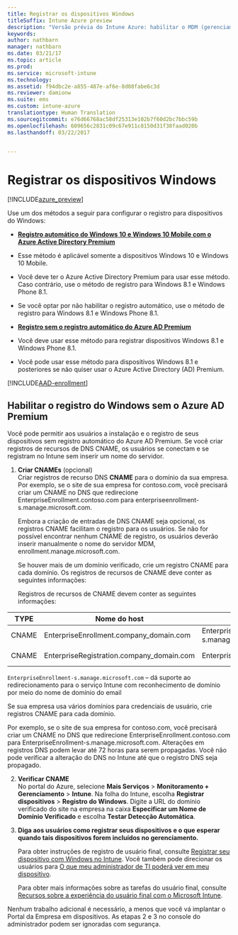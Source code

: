 ```yaml
---
title: Registrar os dispositivos Windows
titleSuffix: Intune Azure preview
description: "Versão prévia do Intune Azure: habilitar o MDM (gerenciamento de dispositivo móvel) do Intune para dispositivos do Windows."
keywords: 
author: nathbarn
manager: nathbarn
ms.date: 03/21/17
ms.topic: article
ms.prod: 
ms.service: microsoft-intune
ms.technology: 
ms.assetid: f94dbc2e-a855-487e-af6e-8d08fabe6c3d
ms.reviewer: damionw
ms.suite: ems
ms.custom: intune-azure
translationtype: Human Translation
ms.sourcegitcommit: e76d66768ac58df25313e102b7f60d2bc7bbc59b
ms.openlocfilehash: 609656c2831c09c67e911c8150d31f38faad020b
ms.lasthandoff: 03/22/2017


---
```


# <a name="enroll-windows-devices"></a>Registrar os dispositivos Windows

[!INCLUDE[azure_preview](../includes/azure_preview.md)]

Use um dos métodos a seguir para configurar o registro para dispositivos do Windows:

- [**Registro automático do Windows 10 e Windows 10 Mobile com o Azure Active Directory Premium**](#set-up-windows-10-and-windows-10-mobile-automatic-enrollment-with-azure-active-directory-premium)
 -  Esse método é aplicável somente a dispositivos Windows 10 e Windows 10 Mobile.
 -  Você deve ter o Azure Active Directory Premium para usar esse método. Caso contrário, use o método de registro para Windows 8.1 e Windows Phone 8.1.
 -  Se você optar por não habilitar o registro automático, use o método de registro para Windows 8.1 e Windows Phone 8.1.

- [**Registro sem o registro automático do Azure AD Premium**](#enable-windows-enrollment-without-azure-ad-premium)
 - Você deve usar esse método para registrar dispositivos Windows 8.1 e Windows Phone 8.1.
 - Você pode usar esse método para dispositivos Windows 8.1 e posteriores se não quiser usar o Azure Active Directory (AD) Premium.

[!INCLUDE[AAD-enrollment](../includes/win10-automatic-enrollment-aad.md)]

## <a name="enable-windows-enrollment-without-azure-ad-premium"></a>Habilitar o registro do Windows sem o Azure AD Premium

Você pode permitir aos usuários a instalação e o registro de seus dispositivos sem registro automático do Azure AD Premium. Se você criar registros de recursos de DNS CNAME, os usuários se conectam e se registram no Intune sem inserir um nome do servidor.

1. **Criar CNAMEs** (opcional)<br>
 Criar registros de recurso DNS **CNAME** para o domínio da sua empresa. Por exemplo, se o site de sua empresa for contoso.com, você precisará criar um CNAME no DNS que redirecione EnterpriseEnrollment.contoso.com para enterpriseenrollment-s.manage.microsoft.com.

    Embora a criação de entradas de DNS CNAME seja opcional, os registros CNAME facilitam o registro para os usuários. Se não for possível encontrar nenhum CNAME de registro, os usuários deverão inserir manualmente o nome do servidor MDM, enrollment.manage.microsoft.com.

    Se houver mais de um domínio verificado, crie um registro CNAME para cada domínio. Os registros de recursos de CNAME deve conter as seguintes informações:

    Registros de recursos de CNAME devem conter as seguintes informações:

  |TYPE|Nome do host|Aponta para|TTL|
  |--------|-------------|-------------|-------|
  |CNAME|EnterpriseEnrollment.company_domain.com|EnterpriseEnrollment-s.manage.microsoft.com |1 hora|
  |CNAME|EnterpriseRegistration.company_domain.com|EnterpriseRegistration.windows.net|1 hora|

  `EnterpriseEnrollment-s.manage.microsoft.com` – dá suporte ao redirecionamento para o serviço Intune com reconhecimento de domínio por meio do nome de domínio do email

  Se sua empresa usa vários domínios para credenciais de usuário, crie registros CNAME para cada domínio.

  Por exemplo, se o site de sua empresa for contoso.com, você precisará criar um CNAME no DNS que redirecione EnterpriseEnrollment.contoso.com para EnterpriseEnrollment-s.manage.microsoft.com. Alterações em registros DNS podem levar até 72 horas para serem propagadas. Você não pode verificar a alteração do DNS no Intune até que o registro DNS seja propagado.

2.  **Verificar CNAME**<br>No portal do Azure, selecione **Mais Serviços** > **Monitoramento + Gerenciamento** > **Intune**. Na folha do Intune, escolha **Registrar dispositivos** > **Registro do Windows**. Digite a URL do domínio verificado do site na empresa na caixa **Especificar um Nome de Domínio Verificado** e escolha **Testar Detecção Automática**.

3.  **Diga aos usuários como registrar seus dispositivos e o que esperar quando tais dispositivos forem incluídos no gerenciamento.**

    Para obter instruções de registro de usuário final, consulte [Registrar seu dispositivo com Windows no Intune](https://docs.microsoft.com/intune/enduser/enroll-your-device-in-intune-windows). Você também pode direcionar os usuários para [O que meu administrador de TI poderá ver em meu dispositivo](https://docs.microsoft.com/intune/enduser/what-can-your-it-administrator-see-when-you-enroll-your-device-in-intune-windows).

    Para obter mais informações sobre as tarefas do usuário final, consulte [Recursos sobre a experiência do usuário final com o Microsoft Intune](https://docs.microsoft.com/intune/deploy-use/how-to-educate-your-end-users-about-microsoft-intune).

Nenhum trabalho adicional é necessário, a menos que você vá implantar o Portal da Empresa em dispositivos.  As etapas 2 e 3 no console do administrador podem ser ignoradas com segurança.

